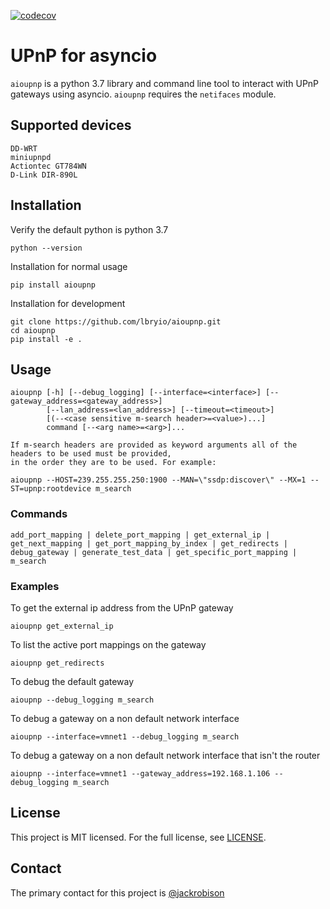 [![codecov](https://codecov.io/gh/lbryio/aioupnp/branch/master/graph/badge.svg)](https://codecov.io/gh/lbryio/aioupnp)

# UPnP for asyncio

`aioupnp` is a python 3.7 library and command line tool to interact with UPnP gateways using asyncio. `aioupnp` requires the `netifaces` module.

## Supported devices
    DD-WRT
    miniupnpd
    Actiontec GT784WN
    D-Link DIR-890L

## Installation

Verify the default python is python 3.7

```
python --version
```

Installation for normal usage
```
pip install aioupnp
```

Installation for development
```
git clone https://github.com/lbryio/aioupnp.git
cd aioupnp
pip install -e .
```


## Usage

```
aioupnp [-h] [--debug_logging] [--interface=<interface>] [--gateway_address=<gateway_address>]
        [--lan_address=<lan_address>] [--timeout=<timeout>]
        [(--<case sensitive m-search header>=<value>)...]
        command [--<arg name>=<arg>]...

If m-search headers are provided as keyword arguments all of the headers to be used must be provided,
in the order they are to be used. For example:

aioupnp --HOST=239.255.255.250:1900 --MAN=\"ssdp:discover\" --MX=1 --ST=upnp:rootdevice m_search
```

### Commands
    add_port_mapping | delete_port_mapping | get_external_ip | get_next_mapping | get_port_mapping_by_index | get_redirects | debug_gateway | generate_test_data | get_specific_port_mapping | m_search


### Examples

To get the external ip address from the UPnP gateway
    
    aioupnp get_external_ip
    
To list the active port mappings on the gateway

    aioupnp get_redirects
   
To debug the default gateway

    aioupnp --debug_logging m_search

To debug a gateway on a non default network interface

    aioupnp --interface=vmnet1 --debug_logging m_search

To debug a gateway on a non default network interface that isn't the router

    aioupnp --interface=vmnet1 --gateway_address=192.168.1.106 --debug_logging m_search
    
## License

This project is MIT licensed. For the full license, see [LICENSE](LICENSE).

## Contact

The primary contact for this project is [@jackrobison](mailto:jack@lbry.io)
